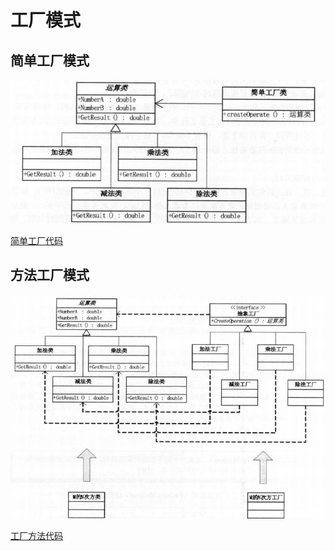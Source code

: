 # 工厂模式

## 简单工厂模式

![简单工厂](img/简单工厂.png)

[简单工厂代码](src/singlefactory)

## 方法工厂模式

![方法工厂](img/方法工厂模式.png)

[工厂方法代码](src/methodfactory)
